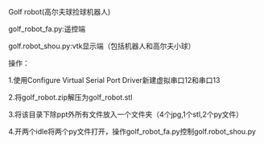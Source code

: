 Golf robot(高尔夫球捡球机器人)

golf_robot_fa.py:遥控端

golf.robot_shou.py:vtk显示端（包括机器人和高尔夫小球）

操作：

1.使用Configure Virtual Serial Port Driver新建虚拟串口12和串口13

2.将golf_robot.zip解压为golf_robot.stl

3.将该目录下除ppt外所有文件放入一个文件夹（4个jpg,1个stl,2个py文件）

4.开两个idle将两个py文件打开，操作golf_robot_fa.py控制golf.robot_shou.py
